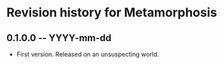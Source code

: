 # Revision history for Metamorphosis

## 0.1.0.0  -- YYYY-mm-dd

* First version. Released on an unsuspecting world.
